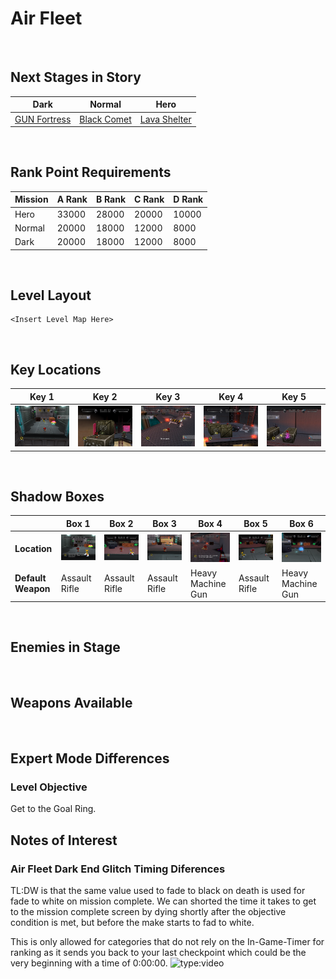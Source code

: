 # Air Fleet

<br />

## Next Stages in Story
|Dark|Normal|Hero|
|--|--|--|
|[GUN Fortress](/Levels/GUNFortress)|[Black Comet](/Levels/BlackComet)|[Lava Shelter](/Levels/LavaShelter)|

<br />

## Rank Point Requirements

|Mission|A Rank|B Rank|C Rank|D Rank|
|--|--|--|--|--|
|Hero|33000|28000|20000|10000|
|Normal|20000|18000|12000|8000|
|Dark|20000|18000|12000|8000|

<br />

## Level Layout
```
<Insert Level Map Here>
```

<br />

## Key Locations
|Key 1|Key 2|Key 3|Key 4|Key 5|
|--|--|--|--|--|
|[ ![](/img/AirFleet/AirFleet-Key1.png) ](/img/AirFleet/AirFleet-Key1.png)|[ ![](/img/AirFleet/AirFleet-Key2.png) ](/img/AirFleet/AirFleet-Key2.png)|[ ![](/img/AirFleet/AirFleet-Key3.png) ](/img/AirFleet/AirFleet-Key3.png)|[ ![](/img/AirFleet/AirFleet-Key4.png) ](/img/AirFleet/AirFleet-Key4.png)|[ ![](/img/AirFleet/AirFleet-Key5.png) ](/img/AirFleet/AirFleet-Key5.png)|

<br />

## Shadow Boxes
| |Box 1|Box 2|Box 3|Box 4|Box 5|Box 6|
|-|-|-|-|-|-|-|
|__Location__|[ ![](/img/AirFleet/AirFleet-SpecialWeaponsContainer1.png) ](/img/AirFleet/AirFleet-SpecialWeaponsContainer1.png)|[ ![](/img/AirFleet/AirFleet-SpecialWeaponsContainer2.png) ](/img/AirFleet/AirFleet-SpecialWeaponsContainer2.png)|[ ![](/img/AirFleet/AirFleet-SpecialWeaponsContainer3.png) ](/img/AirFleet/AirFleet-SpecialWeaponsContainer3.png)|[ ![](/img/AirFleet/AirFleet-SpecialWeaponsContainer4.png) ](/img/AirFleet/AirFleet-SpecialWeaponsContainer4.png)|[ ![](/img/AirFleet/AirFleet-SpecialWeaponsContainer5.png) ](/img/AirFleet/AirFleet-SpecialWeaponsContainer5.png)|[ ![](/img/AirFleet/AirFleet-SpecialWeaponsContainer6.png) ](/img/AirFleet/AirFleet-SpecialWeaponsContainer6.png)|
|__Default Weapon__|Assault Rifle|Assault Rifle|Assault Rifle|Heavy Machine Gun|Assault Rifle|Heavy Machine Gun|

<br />

## Enemies in Stage

<br />

## Weapons Available

<br />

## Expert Mode Differences

### Level Objective
Get to the Goal Ring.

## Notes of Interest

### Air Fleet Dark End Glitch Timing Diferences
TL:DW is that the same value used to fade to black on death is used for fade to white on mission complete.  We can shorted the time it takes to get to the mission complete screen by dying shortly after the objective condition is met, but before the make starts to fad to white. 

This is only allowed for categories that do not rely on the In-Game-Timer for ranking as it sends you back to your last checkpoint which could be the very beginning with a time of 0:00:00.
![type:video](https://www.youtube.com/embed/VcweLZfyTeE)
<br />
